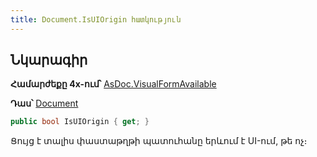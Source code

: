 ```yaml
---
title: Document.IsUIOrigin հատկություն
---
```


## Նկարագիր

**Համարժեքը 4x-ում՝** [AsDoc.VisualFormAvailable](https://armsoft.github.io/as4x-docs/HTM/ProgrGuide/Functions/ASDOC/VisualFormAvailable.html)

**Դաս՝** [Document](../document.md)

```c#
public bool IsUIOrigin { get; }
```

Ցույց է տալիս փաստաթղթի պատուհանը երևում է UI-ում, թե ոչ։
